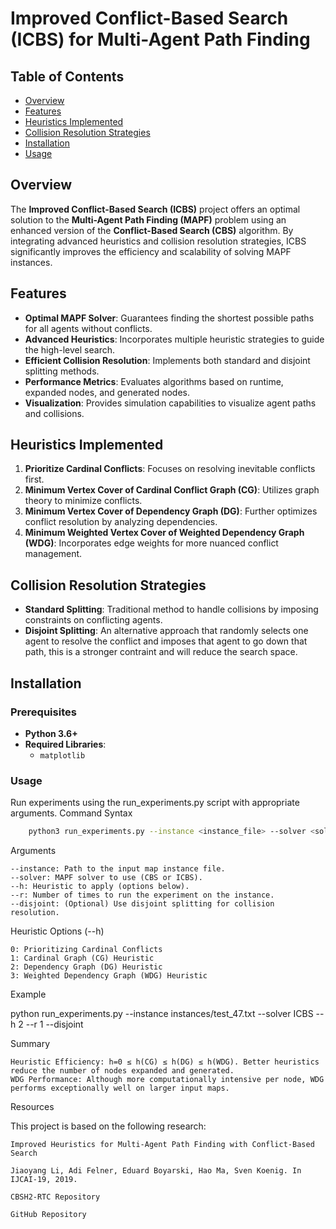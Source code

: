 # Improved Conflict-Based Search (ICBS) for Multi-Agent Path Finding

## Table of Contents
- [Overview](#overview)
- [Features](#features)
- [Heuristics Implemented](#heuristics-implemented)
- [Collision Resolution Strategies](#collision-resolution-strategies)
- [Installation](#installation)
- [Usage](#usage)

## Overview

The **Improved Conflict-Based Search (ICBS)** project offers an optimal solution to the **Multi-Agent Path Finding (MAPF)** problem using an enhanced version of the **Conflict-Based Search (CBS)** algorithm. By integrating advanced heuristics and collision resolution strategies, ICBS significantly improves the efficiency and scalability of solving MAPF instances.

## Features

- **Optimal MAPF Solver**: Guarantees finding the shortest possible paths for all agents without conflicts.
- **Advanced Heuristics**: Incorporates multiple heuristic strategies to guide the high-level search.
- **Efficient Collision Resolution**: Implements both standard and disjoint splitting methods.
- **Performance Metrics**: Evaluates algorithms based on runtime, expanded nodes, and generated nodes.
- **Visualization**: Provides simulation capabilities to visualize agent paths and collisions.

## Heuristics Implemented

1. **Prioritize Cardinal Conflicts**: Focuses on resolving inevitable conflicts first.
2. **Minimum Vertex Cover of Cardinal Conflict Graph (CG)**: Utilizes graph theory to minimize conflicts.
3. **Minimum Vertex Cover of Dependency Graph (DG)**: Further optimizes conflict resolution by analyzing dependencies.
4. **Minimum Weighted Vertex Cover of Weighted Dependency Graph (WDG)**: Incorporates edge weights for more nuanced conflict management.

## Collision Resolution Strategies

- **Standard Splitting**: Traditional method to handle collisions by imposing constraints on conflicting agents.
- **Disjoint Splitting**: An alternative approach that randomly selects one agent to resolve the conflict and imposes that agent to go down that path, this is a stronger contraint and will reduce the search space.

## Installation

### Prerequisites

- **Python 3.6+**
- **Required Libraries**:
  - `matplotlib`

### Usage

Run experiments using the run_experiments.py script with appropriate arguments.
Command Syntax

```bash
    python3 run_experiments.py --instance <instance_file> --solver <solver_type> --h <heuristic_type> --r <repeats> [--disjoint]
```
Arguments

    --instance: Path to the input map instance file.
    --solver: MAPF solver to use (CBS or ICBS).
    --h: Heuristic to apply (options below).
    --r: Number of times to run the experiment on the instance.
    --disjoint: (Optional) Use disjoint splitting for collision resolution.

Heuristic Options (--h)

    0: Prioritizing Cardinal Conflicts
    1: Cardinal Graph (CG) Heuristic
    2: Dependency Graph (DG) Heuristic
    3: Weighted Dependency Graph (WDG) Heuristic

Example

python run_experiments.py --instance instances/test_47.txt --solver ICBS --h 2 --r 1 --disjoint

Summary

    Heuristic Efficiency: h=0 ≤ h(CG) ≤ h(DG) ≤ h(WDG). Better heuristics reduce the number of nodes expanded and generated.
    WDG Performance: Although more computationally intensive per node, WDG performs exceptionally well on larger input maps.

Resources

This project is based on the following research:

    Improved Heuristics for Multi-Agent Path Finding with Conflict-Based Search

    Jiaoyang Li, Adi Felner, Eduard Boyarski, Hao Ma, Sven Koenig. In IJCAI-19, 2019.

    CBSH2-RTC Repository

    GitHub Repository
